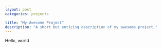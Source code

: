 ```yaml
---
layout: post
categories: projects

title: "My Awesome Project"
description: "A short but enticing description of my awesome project."
---
```


Hello, world